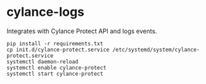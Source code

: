# cylance-logs

Integrates with Cylance Protect API and logs events.

```
pip install -r requirements.txt
cp init.d/cylance-protect.service /etc/systemd/system/cylance-protect.service
systemctl daemon-reload
systemctl enable cylance-protect
systemctl start cylance-protect
```
